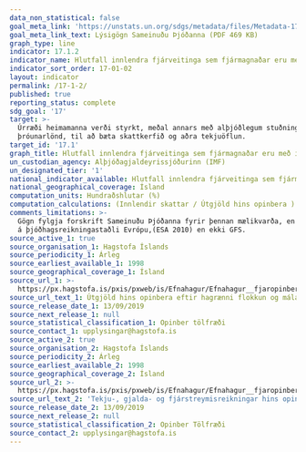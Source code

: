 ```yaml
---
data_non_statistical: false
goal_meta_link: 'https://unstats.un.org/sdgs/metadata/files/Metadata-17-01-02.pdf'
goal_meta_link_text: Lýsigögn Sameinuðu Þjóðanna (PDF 469 KB)
graph_type: line
indicator: 17.1.2
indicator_name: Hlutfall innlendra fjárveitinga sem fjármagnaðar eru með innlendum sköttum
indicator_sort_order: 17-01-02
layout: indicator
permalink: /17-1-2/
published: true
reporting_status: complete
sdg_goal: '17'
target: >-
  Úrræði heimamanna verði styrkt, meðal annars með alþjóðlegum stuðningi við
  þróunarlönd, til að bæta skattkerfið og aðra tekjuöflun.
target_id: '17.1'
graph_title: Hlutfall innlendra fjárveitinga sem fjármagnaðar eru með innlendum sköttum
un_custodian_agency: Alþjóðagjaldeyrissjóðurinn (IMF)
un_designated_tier: '1'
national_indicator_available: Hlutfall innlendra fjárveitinga sem fjármagnaðar eru með innlendum sköttum
national_geographical_coverage: Ísland
computation_units: Hundraðshlutar (%)
computation_calculations: (Innlendir skattar / Útgjöld hins opinbera ) * 100
comments_limitations: >-
  Gögn fylgja forskrift Sameinuðu Þjóðanna fyrir þennan mælikvarða, en eru byggð
  á þjóðhagsreikningastaðli Evrópu,(ESA 2010) en ekki GFS.
source_active_1: true
source_organisation_1: Hagstofa Íslands
source_periodicity_1: Árleg
source_earliest_available_1: 1998
source_geographical_coverage_1: Ísland
source_url_1: >-
  https://px.hagstofa.is/pxis/pxweb/is/Efnahagur/Efnahagur__fjaropinber__fjarmal_opinber__fjarmal_opinber/THJ05141.px
source_url_text_1: Útgjöld hins opinbera eftir hagrænni flokkun og málaflokkum
source_release_date_1: 13/09/2019
source_next_release_1: null
source_statistical_classification_1: Opinber tölfræði
source_contact_1: upplysingar@hagstofa.is
source_active_2: true
source_organisation_2: Hagstofa Íslands
source_periodicity_2: Árleg
source_earliest_available_2: 1998
source_geographical_coverage_2: Ísland
source_url_2: >-
  https://px.hagstofa.is/pxis/pxweb/is/Efnahagur/Efnahagur__fjaropinber__fjarmal_opinber__fjarmal_opinber/THJ05121.px
source_url_text_2: 'Tekju-, gjalda- og fjárstreymisreikningar hins opinbera'
source_release_date_2: 13/09/2019
source_next_release_2: null
source_statistical_classification_2: Opinber Tölfræði
source_contact_2: upplysingar@hagstofa.is
---
```


